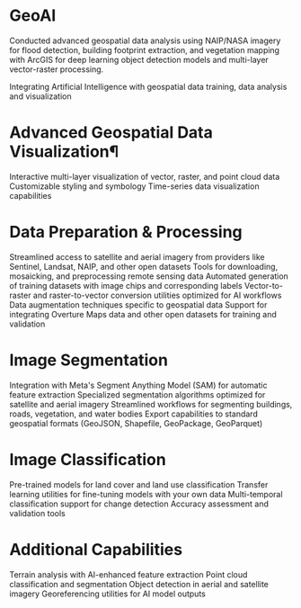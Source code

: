 # GeoAI
Conducted advanced geospatial data analysis using NAIP/NASA imagery for flood detection, building footprint extraction, and  vegetation mapping with ArcGIS for deep learning object detection models and multi-layer vector-raster processing.

Integrating Artificial Intelligence with geospatial data training, data analysis and visualization

# Advanced Geospatial Data Visualization¶
Interactive multi-layer visualization of vector, raster, and point cloud data
Customizable styling and symbology
Time-series data visualization capabilities

# Data Preparation & Processing
Streamlined access to satellite and aerial imagery from providers like Sentinel, Landsat, NAIP, and other open datasets
Tools for downloading, mosaicking, and preprocessing remote sensing data
Automated generation of training datasets with image chips and corresponding labels
Vector-to-raster and raster-to-vector conversion utilities optimized for AI workflows
Data augmentation techniques specific to geospatial data
Support for integrating Overture Maps data and other open datasets for training and validation

# Image Segmentation
Integration with Meta's Segment Anything Model (SAM) for automatic feature extraction
Specialized segmentation algorithms optimized for satellite and aerial imagery
Streamlined workflows for segmenting buildings, roads, vegetation, and water bodies
Export capabilities to standard geospatial formats (GeoJSON, Shapefile, GeoPackage, GeoParquet)

# Image Classification
Pre-trained models for land cover and land use classification
Transfer learning utilities for fine-tuning models with your own data
Multi-temporal classification support for change detection
Accuracy assessment and validation tools

# Additional Capabilities
Terrain analysis with AI-enhanced feature extraction
Point cloud classification and segmentation
Object detection in aerial and satellite imagery
Georeferencing utilities for AI model outputs

